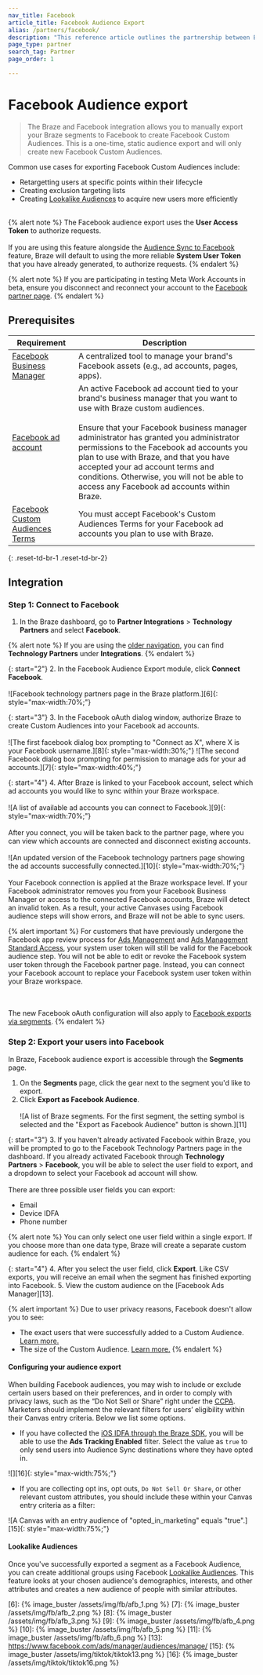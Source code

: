 ```yaml
---
nav_title: Facebook
article_title: Facebook Audience Export
alias: /partners/facebook/
description: "This reference article outlines the partnership between Braze and Facebook, a leading social platform for brands to reach and engage with their customers."
page_type: partner
search_tag: Partner
page_order: 1

---
```


# Facebook Audience export

> The Braze and Facebook integration allows you to manually export your Braze segments to Facebook to create Facebook Custom Audiences. This is a one-time, static audience export and will only create new Facebook Custom Audiences.

Common use cases for exporting Facebook Custom Audiences include:
- Retargetting users at specific points within their lifecycle
- Creating exclusion targeting lists
- Creating [Lookalike Audiences][4] to acquire new users more efficiently
<br><br>

{% alert note %}
The Facebook audience export uses the **User Access Token** to authorize requests.<br><br>
If you are using this feature alongside the [Audience Sync to Facebook]({{site.baseurl}}/audience_sync_facebook/) feature, Braze will default to using the more reliable **System User Token** that you have already generated, to authorize requests.
{% endalert %}

{% alert note %}
If you are participating in testing Meta Work Accounts in beta, ensure you disconnect and reconnect your account to the [Facebook partner page]({{site.baseurl}}/partners/canvas_steps/facebook_audience_sync#step-1-connect-to-facebook). 
{% endalert %}

## Prerequisites

| Requirement | Description |
| ----------- | ----------- |
| [Facebook Business Manager][1] | A centralized tool to manage your brand's Facebook assets (e.g., ad accounts, pages, apps). |
| [Facebook ad account][2] | An active Facebook ad account tied to your brand's business manager that you want to use with Braze custom audiences.<br><br>Ensure that your Facebook business manager administrator has granted you administrator permissions to the Facebook ad accounts you plan to use with Braze, and that you have accepted your ad account terms and conditions. Otherwise, you will not be able to access any Facebook ad accounts within Braze. |
| [Facebook Custom Audiences Terms][3]| You must accept Facebook's Custom Audiences Terms for your Facebook ad accounts you plan to use with Braze.|
{: .reset-td-br-1 .reset-td-br-2}

## Integration

### Step 1: Connect to Facebook

1. In the Braze dashboard, go to **Partner Integrations** > **Technology Partners** and select **Facebook**. 

{% alert note %}
If you are using the [older navigation]({{site.baseurl}}/navigation), you can find **Technology Partners** under **Integrations**.
{% endalert %}

{: start="2"}
2. In the Facebook Audience Export module, click **Connect Facebook**. <br><br>![Facebook technology partners page in the Braze platform.][6]{: style="max-width:70%;"}

{: start="3"}
3. In the Facebook oAuth dialog window, authorize Braze to create Custom Audiences into your Facebook ad accounts. <br><br>![The first facebook dialog box prompting to "Connect as X", where X is your Facebook username.][8]{: style="max-width:30%;"}  ![The second Facebook dialog box prompting for permission to manage ads for your ad accounts.][7]{: style="max-width:40%;"}

{: start="4"}
4. After Braze is linked to your Facebook account, select which ad accounts you would like to sync within your Braze workspace. <br><br>![A list of available ad accounts you can connect to Facebook.][9]{: style="max-width:70%;"}<br><br> After you connect, you will be taken back to the partner page, where you can view which accounts are connected and disconnect existing accounts. <br><br> ![An updated version of the Facebook technology partners page showing the ad accounts successfully connected.][10]{: style="max-width:70%;"}<br>
<br> Your Facebook connection is applied at the Braze workspace level. If your Facebook administrator removes you from your Facebook Business Manager or access to the connected Facebook accounts, Braze will detect an invalid token. As a result, your active Canvases using Facebook audience steps will show errors, and Braze will not be able to sync users. 

{% alert important %}
For customers that have previously undergone the Facebook app review process for [Ads Management](https://developers.facebook.com/docs/facebook-login/permissions/#reference-ads_management) and [Ads Management Standard Access](https://developers.facebook.com/docs/marketing-api/access#standard), your system user token will still be valid for the Facebook audience step. You will not be able to edit or revoke the Facebook system user token through the Facebook partner page. Instead, you can connect your Facebook account to replace your Facebook system user token within your Braze workspace. 

<br><br>The new Facebook oAuth configuration will also apply to [Facebook exports via segments]({{site.baseurl}}/partners/message_orchestration/additional_channels/retargeting/facebook/#prerequisites). 
{% endalert %}

### Step 2: Export your users into Facebook

In Braze, Facebook audience export is accessible through the **Segments** page. 

1. On the **Segments** page, click the gear next to the segment you'd like to export.
2. Click **Export as Facebook Audience**. <br><br>![A list of Braze segments. For the first segment, the setting symbol is selected and the "Export as Facebook Audience" button is shown.][11]

{: start="3"}
3. If you haven't already activated Facebook within Braze, you will be prompted to go to the Facebook Technology Partners page in the dashboard. If you already activated Facebook through **Technology Partners** > **Facebook**, you will be able to select the user field to export, and a dropdown to select your Facebook ad account will show. <br><br> There are three possible user fields you can export:  
- Email
- Device IDFA
- Phone number

{% alert note %}
You can only select one user field within a single export. If you choose more than one data type, Braze will create a separate custom audience for each.
{% endalert %}

{: start="4"}
4. After you select the user field, click **Export**. Like CSV exports, you will receive an email when the segment has finished exporting into Facebook.
5. View the custom audience on the [Facebook Ads Manager][13].

{% alert important %}
Due to user privacy reasons, Facebook doesn't allow you to see:

- The exact users that were successfully added to a Custom Audience. [Learn more.](https://www.facebook.com/business/help/112061095610075)
- The size of the Custom Audience. [Learn more.](https://marketingland.com/exclusive-facebook-will-no-longer-show-audience-reach-estimates-for-custom-audiences-after-vulnerability-detected-236923)
{% endalert %}

#### Configuring your audience export

When building Facebook audiences, you may wish to include or exclude certain users based on their preferences, and in order to comply with privacy laws, such as the “Do Not Sell or Share” right under the [CCPA](https://oag.ca.gov/privacy/ccpa). Marketers should implement the relevant filters for users’ eligibility within their Canvas entry criteria. Below we list some options. 

- If you have collected the [iOS IDFA through the Braze SDK]({{site.baseurl}}/developer_guide/platform_integration_guides/swift/initial_sdk_setup/other_sdk_customizations/#optional-idfa-collection), you will be able to use the **Ads Tracking Enabled** filter. Select the value as `true` to only send users into Audience Sync destinations where they have opted in. 

![][16]{: style="max-width:75%;"}

- If you are collecting opt ins, opt outs, `Do Not Sell Or Share`, or other relevant custom attributes, you should include these within your Canvas entry criteria as a filter: 

![A Canvas with an entry audience of "opted_in_marketing" equals "true".][15]{: style="max-width:75%;"}


#### Lookalike Audiences

Once you've successfully exported a segment as a Facebook Audience, you can create additional groups using Facebook [Lookalike Audiences][4]. This feature looks at your chosen audience's demographics, interests, and other attributes and creates a new audience of people with similar attributes.

[1]: https://www.facebook.com/business/help/113163272211510?id=180505742745347
[2]: https://www.facebook.com/business/help/910137316041095?id=420299598837059
[3]: https://www.facebook.com/ads/manage/customaudiences/tos.php
[4]: https://www.facebook.com/business/help/164749007013531?id=401668390442328
[6]: {% image_buster /assets/img/fb/afb_1.png %}
[7]: {% image_buster /assets/img/fb/afb_2.png %}
[8]: {% image_buster /assets/img/fb/afb_3.png %}
[9]: {% image_buster /assets/img/fb/afb_4.png %}
[10]: {% image_buster /assets/img/fb/afb_5.png %}
[11]: {% image_buster /assets/img/fb/afb_6.png %}
[13]: https://www.facebook.com/ads/manager/audiences/manage/
[15]: {% image_buster /assets/img/tiktok/tiktok13.png %}
[16]: {% image_buster /assets/img/tiktok/tiktok16.png %}
